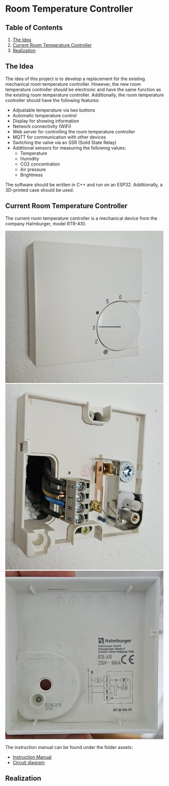 # Room Temperature Controller

## Table of Contents
1. [The Idea](#the-idea)
2. [Current Room Temperature Controller](#current-room-temperature-controller)
3. [Realization](#realization)

## The Idea

The idea of this project is to develop a replacement for the existing mechanical room temperature controller. 
However, the new room temperature controller should be electronic and have the same function as the existing room temperature controller.
Additionally, the room temperature controller should have the following features:
- Adjustable temperature via two buttons
- Automatic temperature control
- Display for showing information
- Network connectivity (WiFi)
- Web server for controlling the room temperature controller
- MQTT for communication with other devices
- Switching the valve via an SSR (Solid State Relay)
- Additional sensors for measuring the following values:
  - Temperature
  - Humidity
  - CO2 concentration
  - Air pressure
  - Brightness

The software should be written in C++ and run on an ESP32. Additionally, a 3D-printed case should be used.

## Current Room Temperature Controller

The current room temperature controller is a mechanical device from the company Halmburger, model RTR-A10.

<img src="assets\20241003_120139.jpg" alt="alt text" width="500" style="height: auto;">

<img src="assets\20241003_115052.jpg" alt="alt text" width="500" style="height: auto;">

<img src="assets\20241003_115109.jpg" alt="alt text" width="500" style="height: auto;">

The instruction manual can be found under the folder assets:
- [Instruction Manual](assets\Anleitung-RTR-A10-und-RTR-A13.pdf)
- [Circuit diagram](assets\Schaltplan-Temperaturregler-Fussbodenheizung.pdf)

## Realization


